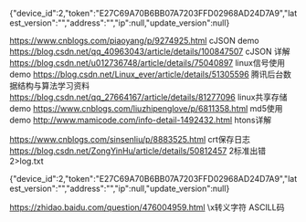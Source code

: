 {\"device_id\":2,\"token\":\"E27C69A70B6BB07A7203FFD02968AD24D7A9\",\"latest_version\":\"\",\"address\":\"\",\"ip\":null,\"update_version\":null}


https://www.cnblogs.com/piaoyang/p/9274925.html           cJSON demo
https://blog.csdn.net/qq_40963043/article/details/100847507 cJSON 详解
https://blog.csdn.net/u012736748/article/details/75040897   linux信号使用demo
https://blog.csdn.net/Linux_ever/article/details/51305596     腾讯后台数据结构与算法学习资料
https://blog.csdn.net/qq_27664167/article/details/81277096    linux共享存储demo
https://www.cnblogs.com/liuzhipenglove/p/6811358.html          md5使用demo
http://www.mamicode.com/info-detail-1492432.html               htons详解

https://www.cnblogs.com/sinsenliu/p/8883525.html         crt保存日志
https://blog.csdn.net/ZongYinHu/article/details/50812457   2标准出错   2>log.txt

{"device_id":2,"token":"E27C69A70B6BB07A7203FFD02968AD24D7A9","latest_version":"","address":"","ip":null,"update_version":null}

https://zhidao.baidu.com/question/476004959.html  \x转义字符  ASCILL码
